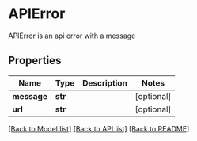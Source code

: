 # APIError

APIError is an api error with a message

## Properties
Name | Type | Description | Notes
------------ | ------------- | ------------- | -------------
**message** | **str** |  | [optional] 
**url** | **str** |  | [optional] 

[[Back to Model list]](../README.md#documentation-for-models) [[Back to API list]](../README.md#documentation-for-api-endpoints) [[Back to README]](../README.md)


